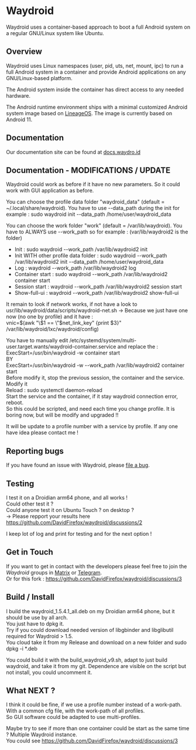 # Waydroid

Waydroid uses a container-based approach to boot a full Android system on a
regular GNU/Linux system like Ubuntu.

## Overview

Waydroid uses Linux namespaces (user, pid, uts, net, mount, ipc) to run a
full Android system in a container and provide Android applications on
any GNU/Linux-based platform.

The Android system inside the container has direct access to any needed hardware.

The Android runtime environment ships with a minimal customized Android system
image based on [LineageOS](https://lineageos.org/). The image is currently based
on Android 11.

## Documentation

Our documentation site can be found at [docs.waydro.id](https://docs.waydro.id)

## Documentation - MODIFICATIONS / UPDATE

Waydroid could work as before if it have no new parameters. So it could work with GUI application as before.  

You can choose the profile data folder "waydroid_data" (default = ~/.local/share/waydroid). You have to use --data_path during the init for example :  sudo waydroid init --data_path /home/user/waydroid_data  

You can choose the work folder "work" (default = /var/lib/waydroid). You have to ALWAYS use --work_path so for example : (var/lib/waydroid2 is the folder)  
- Init : sudo waydroid --work_path /var/lib/waydroid2 init
- Init WITH other profile data folder : sudo waydroid --work_path /var/lib/waydroid2 init --data_path /home/user/waydroid_data
- Log : waydroid --work_path /var/lib/waydroid2 log
- Container start : sudo waydroid --work_path /var/lib/waydroid2 container start
- Session start : waydroid --work_path /var/lib/waydroid2 session start
- Show-full-ui : waydroid --work_path /var/lib/waydroid2 show-full-ui

It remain to look if network works, if not have a look to usr/lib/waydroid/data/scripts/waydroid-net.sh -> Because we just have one now (no one by profile) and it have :   
vnic=$(awk "\$1 == \"$net_link_key\" {print \$3}" /var/lib/waydroid/lxc/waydroid/config)

You have to manually edit /etc/systemd/system/multi-user.target.wants/waydroid-container.service and replace the :   
ExecStart=/usr/bin/waydroid -w container start  
BY  
ExecStart=/usr/bin/waydroid -w --work_path /var/lib/waydroid2 container start  
Before modify it, stop the previous session, the container and the service.  
Modify it  
Reload : sudo systemctl daemon-reload  
Start the service and the container, if it stay waydroid connection error, reboot.  
So this could be scripted, and need each time you change profile. It is boring now, but will be modify and upgraded !!  

It will be update to a profile number with a service by profile. If any one have idea please contact me !  

## Reporting bugs

If you have found an issue with Waydroid, please [file a bug](https://github.com/Waydroid/waydroid/issues/new/choose).

## Testing

I test it on a Droidian arm64 phone, and all works !  
Could other test it ?  
Could anyone test it on Ubuntu Touch ? on desktop ?  
-> Please repport your results here https://github.com/DavidFirefox/waydroid/discussions/2  

I keep lot of log and print for testing and for the next option !  

## Get in Touch

If you want to get in contact with the developers please feel free to join the
*Waydroid* groups in [Matrix](https://matrix.to/#/#waydroid:matrix.org) or [Telegram](https://t.me/WayDroid).  
Or for this fork : https://github.com/DavidFirefox/waydroid/discussions/3

## Build / Install

I build the waydroid_1.5.4.1_all.deb on my Droidian arm64 phone, but it should be use by all arch.  
You just have to dpkg it.  
Try if you could download needed version of libgbinder and libglibutil required for Waydroid > 1.5.  
You cloud take it from my Release and download on a new folder and sudo dpkg -i *.deb  

You could build it with the build_waydroid_v9.sh, adapt to just build waydroid, and take it from my git. Dependence are visible on the script but not install, you could uncomment it.

## What NEXT ?

I think it could be fine, if we use a profile number instead of a work-path.
With a common cfg file, with the work-path of all profiles.  
So GUI software could be adapted to use multi-profiles.  

Maybe try to see if more than one container could be start as the same time ? Multiple Waydroid instance.  
You could see https://github.com/DavidFirefox/waydroid/discussions/3

